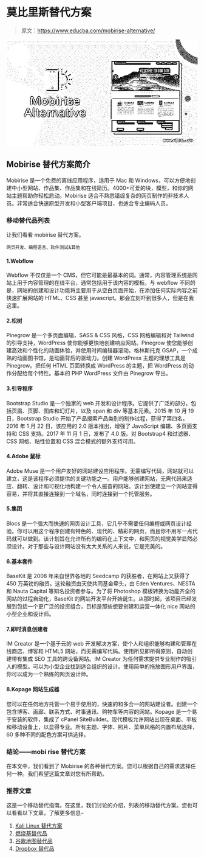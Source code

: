 # 莫比里斯替代方案

> 原文：<https://www.educba.com/mobirise-alternative/>

![Mobirise Alternative](img/eb558545080709060dcdb986ca35fde6.png)



## Mobirise 替代方案简介

Mobirise 是一个免费的离线应用程序，适用于 Mac 和 Windows，可以方便地创建中小型网站、作品集、作品集和在线简历。4000+可爱的块，模型，和你的网站主题帮助你轻松启动。Mobirise 适合不熟悉错综复杂的网页制作的非技术人员。非常适合快速原型开发和小型客户端项目，也适合专业编码人员。

### 移动替代品列表

让我们看看 mobirise 替代方案。

<small>网页开发、编程语言、软件测试&其他</small>

#### 1.Webflow

Webflow 不仅仅是一个 CMS，但它可能是最基本的词。通常，内容管理系统是网站上用于内容管理的在线平台，通常包括用于该内容的模板。与 webflow 不同的是，网站的创建和设计功能将主要用于从空白页面开始，在添加任何实际内容之前快速扩展网站的 HTML、CSS 甚至 javascript。那会立刻吓到很多人，但是在我这里。

#### 2.松树

Pinegrow 是一个多页面编辑，SASS & CSS 风格，CSS 网格编辑和对 Tailwind 的引导支持，WordPress 使你能够更快地创建响应网站。Pinegrow 使您能够创建高效和个性化的动画体验，并使用时间编辑器滚动。格林斯托克 GSAP，一个成熟的动画图书馆，是动画背后的驱动力。创建 WordPress 主题的理想工具是 Pinegrow。把任何 HTML 页面转换成 WordPress 的主题，把 WordPress 的动作分配给每个特性。基本的 PHP WordPress 文件由 Pinegrow 导出。

#### 3.引导程序

Bootstrap Studio 是一个独家的 web 开发和设计程序。它提供了广泛的部分，包括页眉、页脚、图库和幻灯片，以及 span 和 div 等基本元素。2015 年 10 月 19 日，Bootstrap Studio 开始了产品搜索产品类别的制作过程，获得了第四名。2016 年 1 月 22 日，该应用的 2.0 版本推出，增强了 JavaScript 编辑、多页面支持和 CSS 支持。2017 年 11 月 1 日，发布了 4.0 版。对 Bootstrap4 和过滤器、CSS 网格、粘性位置和 CSS 混合模式的额外支持可用。

#### 4.Adobe 鼠标

Adobe Muse 是一个用户友好的网站建设应用程序。无需编写代码，网站就可以建立，这是该程序必须提供的关键功能之一。用户能够创建网站，无需代码来适应、翻转、设计和可视化地构建一个令人振奋的网站。该计划使建立一个网站变得容易，并将其直接连接到一个域名，同时连接到一个托管服务。

#### 5.集团

Blocs 是一个强大而快速的网页设计工具，它几乎不需要任何编程或网页设计经验。你可以用这个程序创建有特色的、现代的、精彩的网页，而且你不用写一点代码就可以做到。该计划旨在允许所有的编码在上下文中，和网页的视觉美学显然必须设计。对于那些与设计网站没有太大关系的人来说，它是完美的。

#### 6.基本套件

BaseKit 是 2008 年来自世界各地的 Seedcamp 的获胜者，在网站上又获得了 450 万英镑的融资。这轮融资由天使共同基金牵头，由 Eden Ventures、NESTA 和 Nauta Capital 等知名投资者参与。为了将 Photoshop 模板转换为功能齐全的网站的过程自动化，BaseKit 的网站开发平台开始诞生。从那时起，该项目已经发展到包括一个更广泛的投资组合，目标是那些想要创建和运营一体化 nice 网站的小型企业和设计师。

#### 7.即时消息创建者

IM Creator 是一个基于云的 web 开发解决方案，使个人和组织能够构建和管理在线商店、博客和 HTML5 网站，而无需编写代码。使用所见即所得原则，自动创建带有集成 SEO 工具的跨设备网站。IM Creator 为任何需求提供专业制作的吸引人的模型。可以为小型企业找到适合组织的设计。使用简单的拖放图形用户界面，你可以成为一个熟练的网页设计师。

#### 8.Kopage 网站生成器

您可以在任何地方托管一个易于使用的，快速的和多合一的网站建设者。创建一个包含博客、画廊、联系方式、时事通讯、购物车等内容的网站。Kopage 是一个易于安装的软件，集成了 cPanel SiteBuilder。现代模板允许网站出现在桌面、平板和移动设备上，以显得专业。所有主题、字体、照片、菜单风格的内置布局选择，60 多种不同的配色方案可供选择。

### 结论——mobi rise 替代方案

在本文中，我们看到了 Mobirise 的各种替代方案。您可以根据自己的需求选择任何一种。我们希望这篇文章对您有所帮助。

### 推荐文章

这是一个移动替代指南。在这里，我们讨论的介绍，列表的移动替代方案。您也可以看看以下文章，了解更多信息–

1.  [Kali Linux 替代方案](https://www.educba.com/kali-linux-alternative/)
2.  [燃烧基替代品](https://www.educba.com/firebase-alternatives/)
3.  [谷歌地图替代品](https://www.educba.com/google-maps-alternatives/)
4.  [Dropbox 替代品](https://www.educba.com/dropbox-alternatives/)






